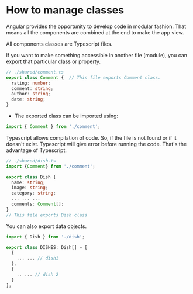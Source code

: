 # How to manage classes

Angular provides the opportunity to develop code in modular fashion. That means all the components are combined at the end to make the app view.

All components classes are Typescript files.

If you want to make something accessible in another file (module), you can export that particular class or property.

```typescript
// ./shared/comment.ts
export class Comment {  // This file exports Comment class.
  rating: number;
  comment: string;
  author: string;
  date: string;
}
```

- The exported class can be imported using:

```typescript
import { Comment } from './comment';
```

Typescript allows compilation of code. So, if the file is not found or if it doesn't exist. Typescript will give error before running the code. That's the advantage of Typescript.

```typescript
// ./shared/dish.ts
import {Comment} from './comment';

export class Dish {
  name: string;
  image: string;
  category: string;
  ... ... ...
  comments: Comment[];
}
// This file exports Dish class
```

You can also export data objects.

```typescript
import { Dish } from './dish';

export class DISHES: Dish[] = [
  {
    ... ... // dish1
  },
  {
    .. ... // dish 2
  }
];
```
